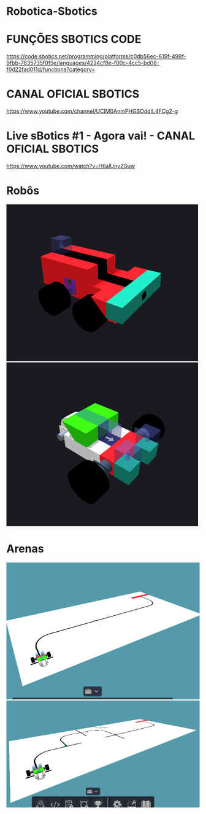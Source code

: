 # Robotica-Sbotics

# FUNÇÕES SBOTICS CODE
https://code.sbotics.net/programming/platforms/c0db56ec-619f-498f-9fbb-7835735f0f5e/languages/4224cf8e-f00c-4cc5-bd08-f0d22fad011d/functions?category=

# CANAL OFICIAL SBOTICS
https://www.youtube.com/channel/UClM0AnmPHGSOddIL4FCg2-g

# Live sBotics #1 - Agora vai! - CANAL OFICIAL SBOTICS
https://www.youtube.com/watch?v=H6alUnyZGuw

# Robôs

<img src="/Imagens/Robo-Juca.png" alt="Juca" width="500" heigth="500"/>

<img src="/Imagens/Robo-Tomada.png" alt="Tomada" width="500" heigth="500"/>

# Arenas

<img src="/Imagens/Arena-01.png" alt="Arena"/>

<img src="/Imagens/Arena-02.png" alt="Arena"/>
